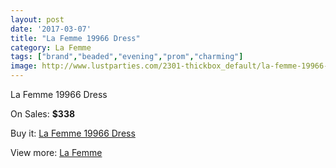 ```yaml
---
layout: post
date: '2017-03-07'
title: "La Femme 19966 Dress"
category: La Femme
tags: ["brand","beaded","evening","prom","charming"]
image: http://www.lustparties.com/2301-thickbox_default/la-femme-19966-dress.jpg
---
```

La Femme 19966 Dress

On Sales: **$338**
<a href="https://www.lustparties.com/en/la-femme/744-la-femme-19966-dress.html"><amp-img layout="responsive" width="600" height="600" src="//www.lustparties.com/2301-thickbox_default/la-femme-19966-dress.jpg" alt="La Femme 19966 Dress 0" /></a>
<a href="https://www.lustparties.com/en/la-femme/744-la-femme-19966-dress.html"><amp-img layout="responsive" width="600" height="600" src="//www.lustparties.com/2302-thickbox_default/la-femme-19966-dress.jpg" alt="La Femme 19966 Dress 1" /></a>

Buy it: [La Femme 19966 Dress](https://www.lustparties.com/en/la-femme/744-la-femme-19966-dress.html "La Femme 19966 Dress")

View more: [La Femme](https://www.lustparties.com/en/4-la-femme "La Femme")